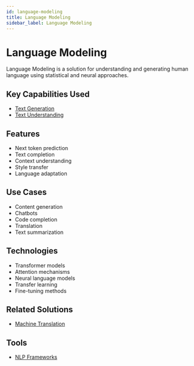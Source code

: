 ```yaml
---
id: language-modeling
title: Language Modeling
sidebar_label: Language Modeling
---
```


# Language Modeling

Language Modeling is a solution for understanding and generating human language using statistical and neural approaches.

## Key Capabilities Used

- [Text Generation](../capabilities/text-generation)
- [Text Understanding](../capabilities/text-understanding)

## Features

- Next token prediction
- Text completion
- Context understanding
- Style transfer
- Language adaptation

## Use Cases

- Content generation
- Chatbots
- Code completion
- Translation
- Text summarization

## Technologies

- Transformer models
- Attention mechanisms
- Neural language models
- Transfer learning
- Fine-tuning methods

## Related Solutions

- [Machine Translation](./machine-translation)

## Tools

- [NLP Frameworks](../05-tools/nlp-frameworks)

